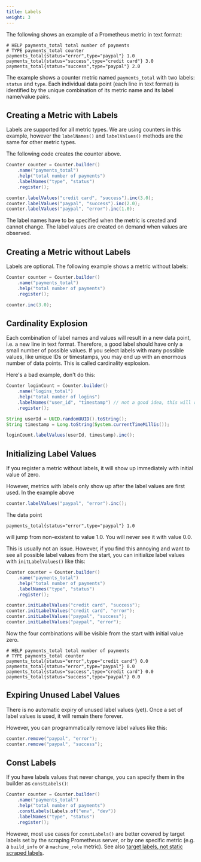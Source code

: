 ```yaml
---
title: Labels
weight: 3
---
```


The following shows an example of a Prometheus metric in text format:

```
# HELP payments_total total number of payments
# TYPE payments_total counter
payments_total{status="error",type="paypal"} 1.0
payments_total{status="success",type="credit card"} 3.0
payments_total{status="success",type="paypal"} 2.0
```

The example shows a counter metric named `payments_total` with two labels: `status` and `type`. 
Each individual data point (each line in text format) is identified by the unique combination of 
its metric name and its label name/value pairs.

## Creating a Metric with Labels

Labels are supported for all metric types. We are using counters in this example, however the 
`labelNames()` and `labelValues()` methods are the same for other metric types.

The following code creates the counter above.

```java
Counter counter = Counter.builder()
    .name("payments_total")
    .help("total number of payments")
    .labelNames("type", "status")
    .register();

counter.labelValues("credit card", "success").inc(3.0);
counter.labelValues("paypal", "success").inc(2.0);
counter.labelValues("paypal", "error").inc(1.0);
```

The label names have to be specified when the metric is created and cannot change. The label values 
are created on demand when values are observed.

## Creating a Metric without Labels

Labels are optional. The following example shows a metric without labels:

```java
Counter counter = Counter.builder()
    .name("payments_total")
    .help("total number of payments")
    .register();

counter.inc(3.0);
```

## Cardinality Explosion

Each combination of label names and values will result in a new data point, i.e. a new line in text 
format.
Therefore, a good label should have only a small number of possible values.
If you select labels with many possible values, like unique IDs or timestamps, 
you may end up with an enormous number of data points.
This is called cardinality explosion.

Here's a bad example, don't do this:

```java
Counter loginCount = Counter.builder()
    .name("logins_total")
    .help("total number of logins")
    .labelNames("user_id", "timestamp") // not a good idea, this will result in too many data points
    .register();

String userId = UUID.randomUUID().toString();
String timestamp = Long.toString(System.currentTimeMillis());

loginCount.labelValues(userId, timestamp).inc();
```

## Initializing Label Values

If you register a metric without labels, it will show up immediately with initial value of zero.

However, metrics with labels only show up after the label values are first used. In the example above

```java
counter.labelValues("paypal", "error").inc();
```

The data point

```
payments_total{status="error",type="paypal"} 1.0
```

will jump from non-existent to value 1.0. You will never see it with value 0.0.

This is usually not an issue. However, if you find this annoying and want to see all possible label
values from the start, you can initialize label values with `initLabelValues()` like this:

```java
Counter counter = Counter.builder()
    .name("payments_total")
    .help("total number of payments")
    .labelNames("type", "status")
    .register();

counter.initLabelValues("credit card", "success");
counter.initLabelValues("credit card", "error");
counter.initLabelValues("paypal", "success");
counter.initLabelValues("paypal", "error");
```

Now the four combinations will be visible from the start with initial value zero.

```
# HELP payments_total total number of payments
# TYPE payments_total counter
payments_total{status="error",type="credit card"} 0.0
payments_total{status="error",type="paypal"} 0.0
payments_total{status="success",type="credit card"} 0.0
payments_total{status="success",type="paypal"} 0.0
```

## Expiring Unused Label Values

There is no automatic expiry of unused label values (yet). Once a set of label values is used, it
will remain there forever.

However, you can programmatically remove label values like this:

```java
counter.remove("paypal", "error");
counter.remove("paypal", "success");
```

## Const Labels

If you have labels values that never change, you can specify them in the builder as `constLabels()`:

```java
Counter counter = Counter.builder()
    .name("payments_total")
    .help("total number of payments")
    .constLabels(Labels.of("env", "dev"))
    .labelNames("type", "status")
    .register();
```

However, most use cases for `constLabels()` are better covered by target labels set by the scraping
Prometheus server,
or by one specific metric (e.g. a `build_info` or a `machine_role` metric). See also
[target labels, not static scraped labels](https://prometheus.io/docs/instrumenting/writing_exporters/#target-labels-not-static-scraped-labels).
